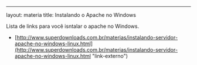 ---
layout:  materia
title:   Instalando o Apache no Windows



Lista de links para você isntalar o apache no Windows.

- [http://www.superdownloads.com.br/materias/instalando-servidor-apache-no-windows-linux.html](http://www.superdownloads.com.br/materias/instalando-servidor-apache-no-windows-linux.html "link-externo")